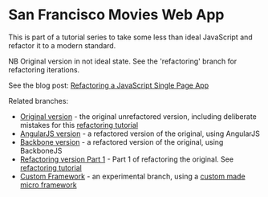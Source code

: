 # San Francisco Movies Web App

This is part of a tutorial series to take some less than ideal JavaScript and refactor it to a modern standard.

NB Original version in not ideal state. See the 'refactoring' branch for refactoring iterations.

See the blog post: [Refactoring a JavaScript Single Page App](http://www.bradoncode.com/tutorials/javascript-refactoring-tutorial-part-1/)

Related branches:

* [Original version](https://github.com/bbraithwaite/sf-movies-web/tree/master) - the original unrefactored version, including deliberate mistakes for this [refactoring tutorial](http://www.bradoncode.com/tutorials/javascript-refactoring-tutorial-part-1/)
* [AngularJS version](https://github.com/bbraithwaite/sf-movies-web/tree/angular) - a refactored version of the original, using AngularJS
* [Backbone version](https://github.com/bbraithwaite/sf-movies-web/tree/backbone) - a refactored version of the original, using BackboneJS
* [Refactoring version Part 1](https://github.com/bbraithwaite/sf-movies-web/tree/refactoring) - Part 1 of refactoring the original. See [refactoring tutorial](http://www.bradoncode.com/tutorials/javascript-refactoring-tutorial-part-1/)
* [Custom Framework](https://github.com/bbraithwaite/sf-movies-web/tree/noframeworks) - an experimental branch, using a [custom made micro framework](https://github.com/bbraithwaite/boc-web-framework)